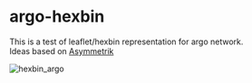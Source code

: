 # argo-hexbin
This is a test of leaflet/hexbin representation for argo network.  
Ideas based on [Asymmetrik](https://github.com/Asymmetrik/leaflet-d3/issues)  
  
![hexbin_argo](https://user-images.githubusercontent.com/17851004/79316563-c3374f00-7f04-11ea-8740-7b3156560c98.png)
